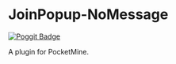 # JoinPopup-NoMessage

[![Poggit Badge](https://poggit.pmmp.io/ci.badge/HimbeersaftLP/JoinPopup-NoMessage/JoinPopup-NoMessage)](https://poggit.pmmp.io/ci/HimbeersaftLP/JoinPopup-NoMessage/JoinPopup-NoMessage)

A plugin for PocketMine.
